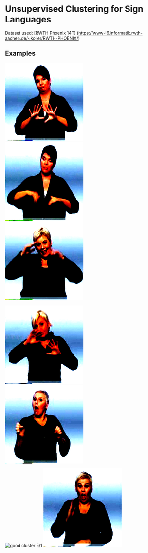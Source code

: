 # Unsupervised Clustering for Sign Languages
Dataset used: [RWTH Phoenix 14T] (https://www-i6.informatik.rwth-aachen.de/~koller/RWTH-PHOENIX/)

## Examples
![good cluster 1/1](./clusters/251/gifs/01June_2010.gif)
![good cluster 1/2](./clusters/251/gifs/01June_2011.gif)
![good cluster 5/1](./clusters/251/gifs/02Nov2010huete.gif)  

![good cluster 5/1](./clusters/25/gifs/01May_2010_Saturday_tagesschau.avi.gif)
![good cluster 5/2](./clusters/25/gifs/02August_2010_Monday_heute.avi.gif)

![good cluster
5/1](./clusters/267/gifs/01May_2010_Saturday_tagesschau.avi.gif)
![good cluster 5/2](./clusters/267/gifs/01September_2010_Wednesday.gif)


